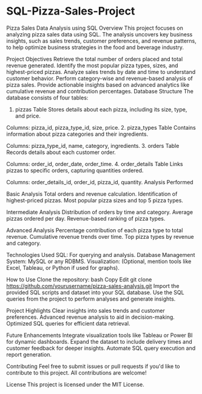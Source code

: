# SQL-Pizza-Sales-Project
Pizza Sales Data Analysis using SQL
Overview
This project focuses on analyzing pizza sales data using SQL. The analysis uncovers key business insights, such as sales trends, customer preferences, and revenue patterns, to help optimize business strategies in the food and beverage industry.

Project Objectives
Retrieve the total number of orders placed and total revenue generated.
Identify the most popular pizza types, sizes, and highest-priced pizzas.
Analyze sales trends by date and time to understand customer behavior.
Perform category-wise and revenue-based analysis of pizza sales.
Provide actionable insights based on advanced analytics like cumulative revenue and contribution percentages.
Database Structure
The database consists of four tables:

1. pizzas Table
Stores details about each pizza, including its size, type, and price.

Columns: pizza_id, pizza_type_id, size, price.
2. pizza_types Table
Contains information about pizza categories and their ingredients.

Columns: pizza_type_id, name, category, ingredients.
3. orders Table
Records details about each customer order.

Columns: order_id, order_date, order_time.
4. order_details Table
Links pizzas to specific orders, capturing quantities ordered.

Columns: order_details_id, order_id, pizza_id, quantity.
Analysis Performed

Basic Analysis
Total orders and revenue calculation.
Identification of highest-priced pizzas.
Most popular pizza sizes and top 5 pizza types.

Intermediate Analysis
Distribution of orders by time and category.
Average pizzas ordered per day.
Revenue-based ranking of pizza types.

Advanced Analysis
Percentage contribution of each pizza type to total revenue.
Cumulative revenue trends over time.
Top pizza types by revenue and category.

Technologies Used
SQL: For querying and analysis.
Database Management System: MySQL or any RDBMS.
Visualization: (Optional, mention tools like Excel, Tableau, or Python if used for graphs).

How to Use
Clone the repository:
bash
Copy
Edit
git clone https://github.com/yourusername/pizza-sales-analysis.git
Import the provided SQL scripts and dataset into your SQL database.
Use the SQL queries from the project to perform analyses and generate insights.

Project Highlights
Clear insights into sales trends and customer preferences.
Advanced revenue analysis to aid in decision-making.
Optimized SQL queries for efficient data retrieval.

Future Enhancements
Integrate visualization tools like Tableau or Power BI for dynamic dashboards.
Expand the dataset to include delivery times and customer feedback for deeper insights.
Automate SQL query execution and report generation.

Contributing
Feel free to submit issues or pull requests if you'd like to contribute to this project. All contributions are welcome!

License
This project is licensed under the MIT License.

